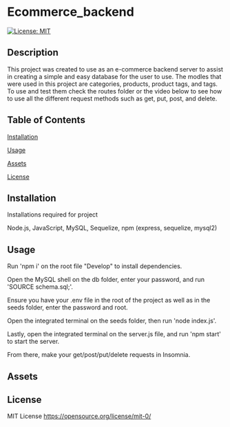 # Ecommerce_backend

[![License: MIT](https://img.shields.io/badge/License-MIT-yellow.svg)](https://opensource.org/licenses/MIT)

## Description

This project was created to use as an e-commerce backend server to assist in creating a simple and easy database for the user to use. The modles that were used in this project are categories, products, product tags, and tags. To use and test them check the routes folder or the video below to see how to use all the different request methods such as get, put, post, and delete.

## Table of Contents

[Installation](#installation)

[Usage](#usage)

[Assets](#assets)

[License](#license)

## Installation

Installations required for project

Node.js,
JavaScript,
MySQL,
Sequelize,
npm (express, sequelize, mysql2)

## Usage

Run 'npm i' on the root file "Develop" to install dependencies.

Open the MySQL shell on the db folder, enter your password, and run 'SOURCE schema.sql;'.

Ensure you have your .env file in the root of the project as well as in the seeds folder, enter the password and root.

Open the integrated terminal on the seeds folder, then run 'node index.js'.

Lastly, open the integrated terminal on the server.js file, and run 'npm start' to start the server.

From there, make your get/post/put/delete requests in Insomnia.

## Assets

## License

MIT License https://opensource.org/license/mit-0/
